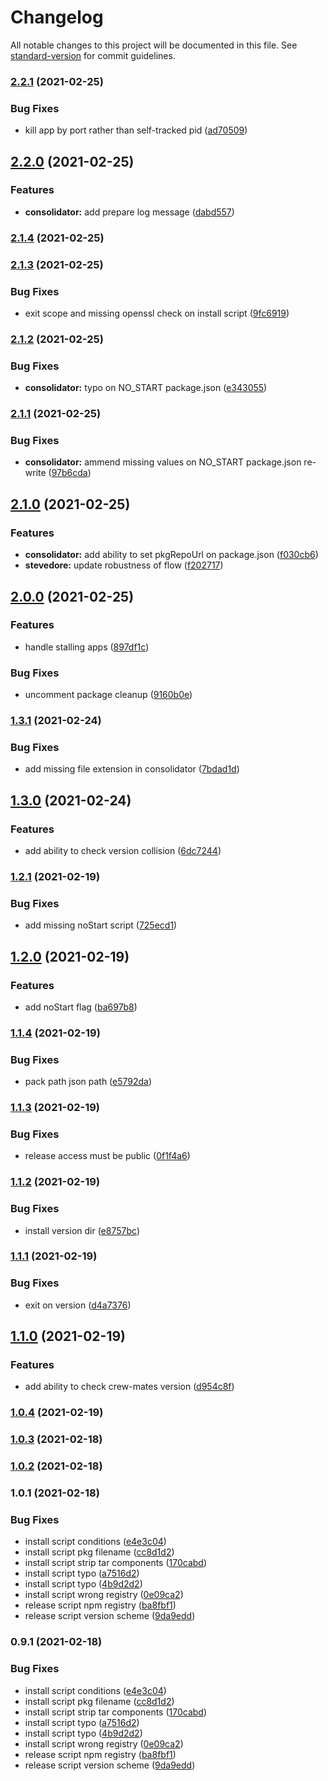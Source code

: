 # Changelog

All notable changes to this project will be documented in this file. See [standard-version](https://github.com/conventional-changelog/standard-version) for commit guidelines.

### [2.2.1](https://github.com/GreenCubeIO/crew-mates/compare/v2.2.0...v2.2.1) (2021-02-25)


### Bug Fixes

* kill app by port rather than self-tracked pid ([ad70509](https://github.com/GreenCubeIO/crew-mates/commit/ad70509f49b2c4e5ba51f8281a97f7a8a12894bc))

## [2.2.0](https://github.com/GreenCubeIO/crew-mates/compare/v2.1.4...v2.2.0) (2021-02-25)


### Features

* **consolidator:** add prepare log message ([dabd557](https://github.com/GreenCubeIO/crew-mates/commit/dabd55759f606e379ae354fd720684d9a0348d35))

### [2.1.4](https://github.com/GreenCubeIO/crew-mates/compare/v2.1.3...v2.1.4) (2021-02-25)

### [2.1.3](https://github.com/GreenCubeIO/crew-mates/compare/v2.1.2...v2.1.3) (2021-02-25)


### Bug Fixes

* exit scope and missing openssl check on install script ([9fc6919](https://github.com/GreenCubeIO/crew-mates/commit/9fc6919148db7099fab45dd229d559940d1e8cd4))

### [2.1.2](https://github.com/GreenCubeIO/crew-mates/compare/v2.1.1...v2.1.2) (2021-02-25)


### Bug Fixes

* **consolidator:** typo on NO_START package.json ([e343055](https://github.com/GreenCubeIO/crew-mates/commit/e343055de84875aac2c4d272409f3183f4aaeb47))

### [2.1.1](https://github.com/GreenCubeIO/crew-mates/compare/v2.1.0...v2.1.1) (2021-02-25)


### Bug Fixes

* **consolidator:** ammend missing values on NO_START package.json re-write ([97b6cda](https://github.com/GreenCubeIO/crew-mates/commit/97b6cdae2faf6dfc70575702cecde588b1d335fc))

## [2.1.0](https://github.com/GreenCubeIO/crew-mates/compare/v2.0.0...v2.1.0) (2021-02-25)


### Features

* **consolidator:** add ability to set pkgRepoUrl on package.json ([f030cb6](https://github.com/GreenCubeIO/crew-mates/commit/f030cb63e704abbfb6da3608219404b71e7bbedf))
* **stevedore:** update robustness of flow ([f202717](https://github.com/GreenCubeIO/crew-mates/commit/f2027175d102997af877c9942666e30faf2aa270))

## [2.0.0](https://github.com/GreenCubeIO/crew-mates/compare/v1.3.1...v2.0.0) (2021-02-25)


### Features

* handle stalling apps ([897df1c](https://github.com/GreenCubeIO/crew-mates/commit/897df1c20ebb7b2648045017d1150852efa25cde))


### Bug Fixes

* uncomment package cleanup ([9160b0e](https://github.com/GreenCubeIO/crew-mates/commit/9160b0eb0f65c7b9bce668fd3fac3d8c9fcd307e))

### [1.3.1](https://github.com/GreenCubeIO/crew-mates/compare/v1.3.0...v1.3.1) (2021-02-24)


### Bug Fixes

* add missing file extension in consolidator ([7bdad1d](https://github.com/GreenCubeIO/crew-mates/commit/7bdad1dfa62e618968853b12fc49a2fad966121d))

## [1.3.0](https://github.com/GreenCubeIO/crew-mates/compare/v1.2.1...v1.3.0) (2021-02-24)


### Features

* add ability to check version collision ([6dc7244](https://github.com/GreenCubeIO/crew-mates/commit/6dc7244ccd5b3401346b4562f0f34afba12a28a0))

### [1.2.1](https://github.com/GreenCubeIO/crew-mates/compare/v1.2.0...v1.2.1) (2021-02-19)


### Bug Fixes

* add missing noStart script ([725ecd1](https://github.com/GreenCubeIO/crew-mates/commit/725ecd146f6a4da7a2d31e6bde76ca98ad621987))

## [1.2.0](https://github.com/GreenCubeIO/crew-mates/compare/v1.1.4...v1.2.0) (2021-02-19)


### Features

* add noStart flag ([ba697b8](https://github.com/GreenCubeIO/crew-mates/commit/ba697b8c73fac78126baa93d29be415c224fa687))

### [1.1.4](https://github.com/GreenCubeIO/crew-mates/compare/v1.1.3...v1.1.4) (2021-02-19)


### Bug Fixes

* pack path json path ([e5792da](https://github.com/GreenCubeIO/crew-mates/commit/e5792da13c9eaff4ae2030e8cb35c385ebbb44ed))

### [1.1.3](https://github.com/GreenCubeIO/crew-mates/compare/v1.1.2...v1.1.3) (2021-02-19)


### Bug Fixes

* release access must be public ([0f1f4a6](https://github.com/GreenCubeIO/crew-mates/commit/0f1f4a672a289471440358f73b1e50643e989b40))

### [1.1.2](https://github.com/GreenCubeIO/crew-mates/compare/v1.1.1...v1.1.2) (2021-02-19)


### Bug Fixes

* install version dir ([e8757bc](https://github.com/GreenCubeIO/crew-mates/commit/e8757bcb12938132aa10924e521753746e317791))

### [1.1.1](https://github.com/GreenCubeIO/crew-mates/compare/v1.1.0...v1.1.1) (2021-02-19)


### Bug Fixes

* exit on version ([d4a7376](https://github.com/GreenCubeIO/crew-mates/commit/d4a73760f69ca35bfa6566ac90093ed262999d55))

## [1.1.0](https://github.com/GreenCubeIO/crew-mates/compare/v1.0.4...v1.1.0) (2021-02-19)


### Features

* add ability to check crew-mates version ([d954c8f](https://github.com/GreenCubeIO/crew-mates/commit/d954c8f8345d398ab9efa6c055cfde0aae8362fd))

### [1.0.4](https://github.com/GreenCubeIO/crew-mates/compare/v1.0.3...v1.0.4) (2021-02-19)

### [1.0.3](https://github.com/GreenCubeIO/crew-mates/compare/v1.0.2...v1.0.3) (2021-02-18)

### [1.0.2](https://github.com/GreenCubeIO/crew-mates/compare/v1.0.1...v1.0.2) (2021-02-18)

### 1.0.1 (2021-02-18)


### Bug Fixes

* install script conditions ([e4e3c04](https://github.com/GreenCubeIO/crew-mates/commit/e4e3c04451c40fbf82d0ad5b893c9302306fc200))
* install script pkg filename ([cc8d1d2](https://github.com/GreenCubeIO/crew-mates/commit/cc8d1d2ac75553b1071e38748322c66b7e08bb05))
* install script strip tar components ([170cabd](https://github.com/GreenCubeIO/crew-mates/commit/170cabd8a81c46ce3b6e83970f2a47624a266604))
* install script typo ([a7516d2](https://github.com/GreenCubeIO/crew-mates/commit/a7516d2f50ad6c7f1c4cf88cc745f3e843c7dde4))
* install script typo ([4b9d2d2](https://github.com/GreenCubeIO/crew-mates/commit/4b9d2d2df974510fc0978345a7d53e7b526acd3c))
* install script wrong registry ([0e09ca2](https://github.com/GreenCubeIO/crew-mates/commit/0e09ca21e9a78f9b01e480802afb63f1b733cce9))
* release script npm registry ([ba8fbf1](https://github.com/GreenCubeIO/crew-mates/commit/ba8fbf1ef68c16d26caf9a4f0a91c581a753f768))
* release script version scheme ([9da9edd](https://github.com/GreenCubeIO/crew-mates/commit/9da9edd7ccb97c7d786b4e79d7b4f58a5b76f580))

### 0.9.1 (2021-02-18)


### Bug Fixes

* install script conditions ([e4e3c04](https://github.com/GreenCubeIO/crew-mates/commit/e4e3c04451c40fbf82d0ad5b893c9302306fc200))
* install script pkg filename ([cc8d1d2](https://github.com/GreenCubeIO/crew-mates/commit/cc8d1d2ac75553b1071e38748322c66b7e08bb05))
* install script strip tar components ([170cabd](https://github.com/GreenCubeIO/crew-mates/commit/170cabd8a81c46ce3b6e83970f2a47624a266604))
* install script typo ([a7516d2](https://github.com/GreenCubeIO/crew-mates/commit/a7516d2f50ad6c7f1c4cf88cc745f3e843c7dde4))
* install script typo ([4b9d2d2](https://github.com/GreenCubeIO/crew-mates/commit/4b9d2d2df974510fc0978345a7d53e7b526acd3c))
* install script wrong registry ([0e09ca2](https://github.com/GreenCubeIO/crew-mates/commit/0e09ca21e9a78f9b01e480802afb63f1b733cce9))
* release script npm registry ([ba8fbf1](https://github.com/GreenCubeIO/crew-mates/commit/ba8fbf1ef68c16d26caf9a4f0a91c581a753f768))
* release script version scheme ([9da9edd](https://github.com/GreenCubeIO/crew-mates/commit/9da9edd7ccb97c7d786b4e79d7b4f58a5b76f580))

